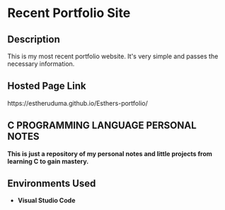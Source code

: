 <h1>Recent Portfolio Site</h1>

<h2>Description</h2>
This is my most recent portfolio website. It's very simple and passes the necessary information.
<br />

<h2>Hosted Page Link</h2>
https://estheruduma.github.io/Esthers-portfolio/

<h2>C PROGRAMMING LANGUAGE PERSONAL NOTES</h2>

<b>This is just a repository of my personal notes and little projects from learning C to gain mastery.</b> 

<h2>Environments Used </h2>

- <b>Visual Studio Code</b>

